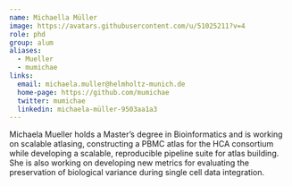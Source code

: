 ```yaml
---
name: Michaella Müller
image: https://avatars.githubusercontent.com/u/51025211?v=4
role: phd
group: alum
aliases:
  - Mueller
  - mumichae
links:
  email: michaela.muller@helmholtz-munich.de
  home-page: https://github.com/mumichae
  twitter: mumichae
  linkedin: michaela-müller-9503aa1a3
---
```


Michaela Mueller holds a Master’s degree in Bioinformatics and is working on scalable atlasing, constructing a PBMC atlas for the HCA consortium while developing a scalable, reproducible pipeline suite for atlas building. She is also working on developing new metrics for evaluating the preservation of biological variance during single cell data integration.
